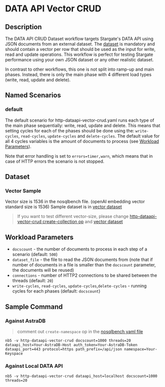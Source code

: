 # DATA API Vector CRUD

## Description

The DATA API CRUD Dataset workflow targets Stargate's DATA API using JSON documents from an external dataset.
The [dataset](#dataset) is mandatory and should contain a vector per row that should be used as the input for write, read and update operations.
This workflow is perfect for testing Stargate performance using your own JSON dataset or any other realistic dataset.

In contrast to other workflows, this one is not split into ramp-up and main phases. Instead, there is only the main phase with 4 different load types (write, read, update and delete).

## Named Scenarios

### default

The default scenario for http-dataapi-vector-crud.yaml runs each type of the main phase sequentially: write, read, update and delete. This means that setting cycles for each of the phases should be done using the: `write-cycles`, `read-cycles`, `update-cycles` and `delete-cycles`. The default value for all 4 cycles variables is the amount of documents to process (see [Workload Parameters](http://localhost:63342/markdownPreview/147307353/markdown-preview-index-1841516304.html?_ijt=avuea5chkg34krn8blmr2k7431#workload-parameters)).

Note that error handling is set to `errors=timer,warn`, which means that in case of HTTP errors the scenario is not stopped.

## Dataset

### Vector Sample

Vector size is 1536 in the nosqlbench file. (openAI embedding vector standard size is 1536)
Sample dataset is in [vector dataset](vector-dataset.txt)

> If you want to test different vector-size, please change [http-dataapi-vector-crud create-collection op](http-dataapi-vector-crud.yaml) and [vector dataset](vector-dataset.txt)

## Workload Parameters

- `docscount` - the number of documents to process in each step of a scenario (default: `500`)
- `dataset_file` - the file to read the JSON documents from (note that if number of documents in a file is smaller than the `docscount` parameter, the documents will be reused)
- `connections` - number of HTTP2 connections to be shared between the threads (default: `20`) 
- `write-cycles`, `read-cycles`, `update-cycles`,`delete-cycles` - running cycles for each phases (default: `docscount`) 

## Sample Command

### Against AstraDB

> comment out `create-namespace` op in the [nosqlbench yaml file](http-dataapi-vector-crud.yaml) 

```
nb5 -v http-dataapi-vector-crud docscount=1000 threads=20 dataapi_host=Your-AstraDB-Host auth_token=Your-AstraDB-Token dataapi_port=443 protocol=https path_prefix=/api/json namespace=Your-Keyspace
```

### Against Local DATA API

```
nb5 -v http-dataapi-vector-crud dataapi_host=localhost docscount=1000 threads=20
```

